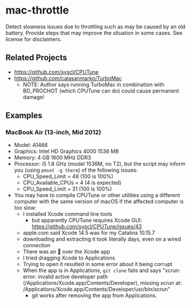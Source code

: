 # mac-throttle
Detect slowness issues due to throttling such as may be caused by an old battery. Provide steps that may improve the situation in some cases. See license for disclaimers.

## Related Projects
- https://github.com/syscl/CPUTune
- https://github.com/calasanmarko/TurboMac
  - NOTE: Author says running TurboMac in combination with BD_PROCHOT (which CPUTune can do) could cause permanent damage!

## Examples
### MacBook Air (13-inch, Mid 2012)
- Model: A1466
- Graphics: Intel HD Graphics 4000 1536 MB
- Memory: 4 GB 1600 MHz DDR3
- Processor: i5 1.8 GHz (model 1536M, no T2), but the script may inform you (using `pmset -g therm`) of the following issues:
  - CPU_Speed_Limit = 48 (100 is 100%)
  - CPU_Available_CPUs = 4 (4 is expected)
  - CPU_Speed_Limit = 31 (100 is 100%)
- You may have to compile CPUTune or other utilities using a different computer with the same version of macOS if the affected computer is too slow:
  - I installed Xcode command line tools
    - but apparently CPUTune requires Xcode GUI: https://github.com/syscl/CPUTune/issues/43
  - apple.com said Xcode 14.5 was for my Catalina 10.15.7
  - downloading and extracting it took literally days, even on a wired connection
  - There was an 🚫 over the Xcode app
  - I tried dragging Xcode to Applications
  - Trying to open it resulted in some error about it being corrupt
  - When the app is in Applications, `git clone` fails and says "xcrun: error: invalid active developer path (/Applications/Xcode.app/Contents/Developer), missing xcrun at: /Applications/Xcode.app/Contents/Developer/usr/bin/xcrun"
    - git works after removing the app from Applications.
